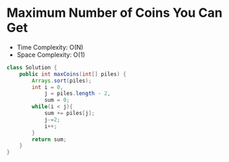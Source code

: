 # Maximum Number of Coins You Can Get

- Time Complexity: O(N)
- Space Complexity: O(1)

```java
class Solution {
    public int maxCoins(int[] piles) {
        Arrays.sort(piles);
        int i = 0,
            j = piles.length - 2,
            sum = 0;
        while(i < j){
            sum += piles[j];
            j-=2;
            i++;
        }
        return sum;
    }
}
```
